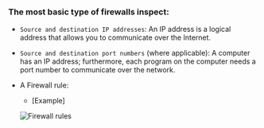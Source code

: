 ### The most basic type of firewalls inspect:
- `Source and destination IP addresses`: An IP address is a logical address that allows you to communicate over the Internet. 
- `Source and destination port numbers` (where applicable): A computer has an IP address; furthermore, each program on the computer needs a port number to communicate over the network.

- A Firewall rule:
    + [Example]

    ![Firewall rules](https://github.com/MarcuXNg/Introduction_to_Cyber_Security_Writeup/assets/95072521/7c1700fb-34de-4f7e-9ec4-aea64ebb4d96)
